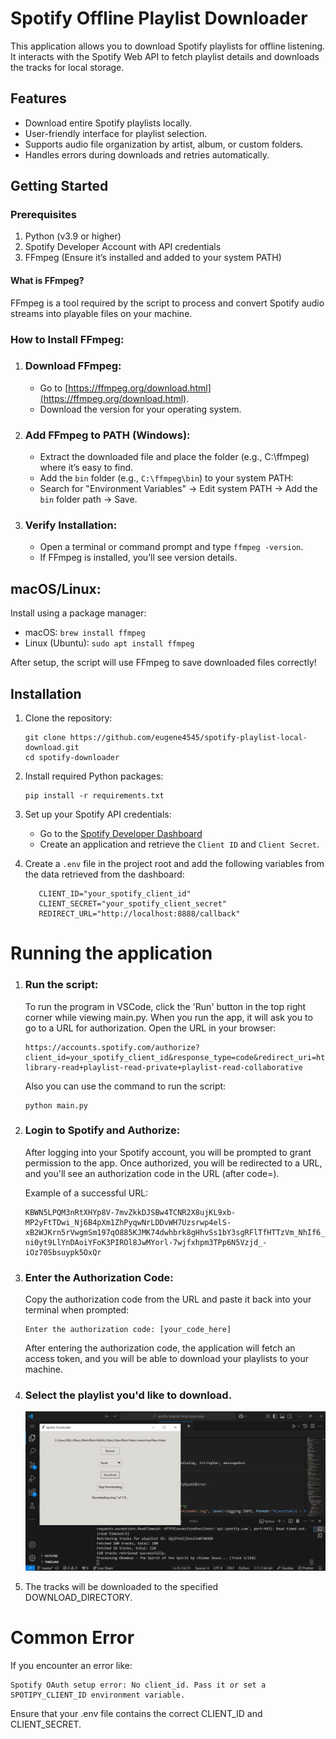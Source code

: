 # Spotify Offline Playlist Downloader
This application allows you to download Spotify playlists for offline listening.  It interacts with the Spotify Web API to fetch playlist details and downloads the tracks for local storage.


## Features
- Download entire Spotify playlists locally.
- User-friendly interface for playlist selection.
- Supports audio file organization by artist, album, or custom folders.
- Handles errors during downloads and retries automatically.

## Getting Started
### Prerequisites
1. Python (v3.9 or higher)
2. Spotify Developer Account with API credentials
3. FFmpeg (Ensure it’s installed and added to your system PATH)
#### What is FFmpeg?
FFmpeg is a tool required by the script to process and convert Spotify audio streams into playable files on your machine.
### How to Install FFmpeg:
1. ### Download FFmpeg:
   - Go to [https://ffmpeg.org/download.html](https://ffmpeg.org/download.html).
   - Download the version for your operating system.
2. ### Add FFmpeg to PATH (Windows):
   - Extract the downloaded file and place the folder (e.g., C:\ffmpeg) where it’s easy to find.
   - Add the `bin` folder (e.g., `C:\ffmpeg\bin`) to your system PATH:
   - Search for "Environment Variables" → Edit system PATH → Add the `bin` folder path → Save.
3. ### Verify Installation:
   - Open a terminal or command prompt and type `ffmpeg -version`.
   - If FFmpeg is installed, you’ll see version details.

## macOS/Linux:
Install using a package manager:
- macOS: `brew install ffmpeg`
- Linux (Ubuntu): `sudo apt install ffmpeg`

After setup, the script will use FFmpeg to save downloaded files correctly!

## Installation
1. Clone the repository:
   ```
   git clone https://github.com/eugene4545/spotify-playlist-local-download.git 
   cd spotify-downloader
   ```
2. Install required Python packages:
   ```
   pip install -r requirements.txt  
   ```
3. Set up your Spotify API credentials:
    - Go to the [Spotify Developer Dashboard](https://developer.spotify.com/dashboard)
    - Create an application and retrieve the `Client ID` and `Client Secret`.
   
4. Create a `.env` file in the project root and add the following variables from the data retrieved from the dashboard:
   ```
      CLIENT_ID="your_spotify_client_id"
      CLIENT_SECRET="your_spotify_client_secret"
      REDIRECT_URL="http://localhost:8888/callback"
   ```
# Running the application
1. ### Run the script:
   To run the program in VSCode, click the 'Run' button in the top right corner while viewing main.py.
   When you run the app, it will ask you to go to a URL for authorization. Open the URL in your browser:
   ```
   https://accounts.spotify.com/authorize?client_id=your_spotify_client_id&response_type=code&redirect_uri=http%3A%2F%2Flocalhost%3A8888%2Fcallback&scope=user-library-read+playlist-read-private+playlist-read-collaborative
   ```
   Also you can use the command to run the script:
   ```
   python main.py
   ```
   
3. ### Login to Spotify and Authorize:
   After logging into your Spotify account, you will be prompted to grant permission to the app. Once authorized, you will be redirected to a URL, and you'll see an authorization code in the URL (after code=).

   Example of a successful URL:
   ```
   KBWN5LPQM3nRtXHYp8V-7mvZkkDJSBw4TCNR2X8ujKL9xb-MP2yFtTDwi_Nj6B4pXm1ZhPyqwNrLDDvWH7Uzsrwp4elS-xB2WJKrn5rVwgmSm197qO885KJMK74dwhbrk8gHhvSs1bY3sgRFlTfHTTzVm_NhIf6_UqCmjAy5FoAjzmxIp5WvKht906ksi42cQKhO-ni0yt9LlYnDAoiYFoK3PIROl8JwMYorl-7wjfxhpm3TPp6N5Vzjd_-iOz70Sbsuypk5OxQr
   ```
4. ### Enter the Authorization Code:
   Copy the authorization code from the URL and paste it back into your terminal when prompted:
   ```
   Enter the authorization code: [your_code_here]
   ```
   After entering the authorization code, the application will fetch an access token, and you will be able to download your playlists to your machine.
5. ### Select the playlist you'd like to download.
   ![App_playlist_select](image/Screenshot_(1342).png)

   
7. The tracks will be downloaded to the specified DOWNLOAD_DIRECTORY.

# Common Error
If you encounter an error like:
```
Spotify OAuth setup error: No client_id. Pass it or set a SPOTIPY_CLIENT_ID environment variable.
```

Ensure that your .env file contains the correct CLIENT_ID and CLIENT_SECRET.







      




